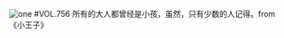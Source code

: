 ![one](http://image.wufazhuce.com/Fv_mMagGFgFmltgdSJ3nCjGB3CCn)
#VOL.756
所有的大人都曾经是小孩，虽然，只有少数的人记得。from 《小王子》